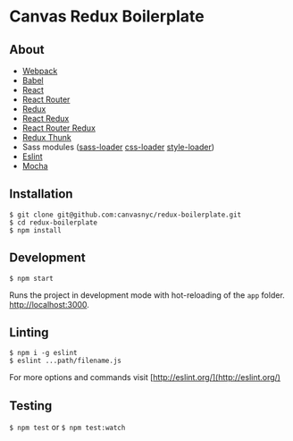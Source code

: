 # Canvas Redux Boilerplate

## About
- [Webpack](https://github.com/webpack/webpack)
- [Babel](https://github.com/babel/babel)
- [React](https://github.com/facebook/react)
- [React Router](https://github.com/rackt/react-router)
- [Redux](https://github.com/gaearon/redux)
- [React Redux](https://github.com/reactjs/react-redux)
- [React Router Redux](https://github.com/reactjs/react-router-redux)
- [Redux Thunk](https://github.com/gaearon/redux-thunk)
- Sass modules ([sass-loader](https://github.com/jtangelder/sass-loader) [css-loader](https://github.com/webpack/css-loader) [style-loader](https://github.com/webpack/style-loader))
- [Eslint](http://eslint.org/)
- [Mocha](http://mochajs.org/)

## Installation
```
$ git clone git@github.com:canvasnyc/redux-boilerplate.git
$ cd redux-boilerplate
$ npm install
```

## Development
```
$ npm start
```
Runs the project in development mode with hot-reloading of the `app` folder. [http://localhost:3000](http://localhost:3000).

## Linting
```
$ npm i -g eslint
$ eslint ...path/filename.js
```
For more options and commands visit [http://eslint.org/](http://eslint.org/)

## Testing
`$ npm test`
or
`$ npm test:watch`
